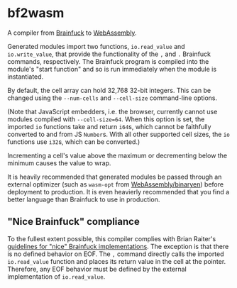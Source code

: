 # bf2wasm
A compiler from [Brainfuck](https://en.wikipedia.org/wiki/Brainfuck) to [WebAssembly](https://webassembly.org/).

Generated modules import two functions, `io.read_value` and `io.write_value`, that provide the functionality of the `,` and `.` Brainfuck commands, respectively. The Brainfuck program is compiled into the module's "start function" and so is run immediately when the module is instantiated.

By default, the cell array can hold 32,768 32-bit integers. This can be changed using the `--num-cells` and `--cell-size` command-line options.

(Note that JavaScript embedders, i.e. the browser, currently cannot use modules compiled with `--cell-size=64`. When this option is set, the imported `io` functions take and return `i64`s, which cannot be faithfully converted to and from JS `Number`s. With all other supported cell sizes, the `io` functions use `i32`s, which can be converted.)

Incrementing a cell's value above the maximum or decrementing below the minimum causes the value to wrap.

It is heavily recommended that generated modules be passed through an external optimizer (such as `wasm-opt` from [WebAssembly/binaryen](https://github.com/WebAssembly/binaryen/)) before deployment to production. It is even heavierly recommended that you find a better language than Brainfuck to use in production.

## "Nice Brainfuck" compliance
To the fullest extent possible, this compiler complies with Brian Raiter's [guidelines for "nice" Brainfuck implementations](https://www.muppetlabs.com/~breadbox/bf/standards.html). The exception is that there is no defined behavior on EOF. The `,` command directly calls the imported `io.read_value` function and places its return value in the cell at the pointer. Therefore, any EOF behavior must be defined by the external implementation of `io.read_value`.